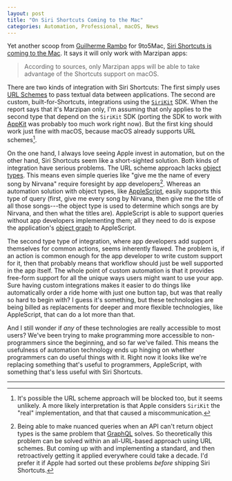 ```yaml
---
layout: post
title: "On Siri Shortcuts Coming to the Mac"
categories: Automation, Professional, macOS, News
---
```


Yet another scoop from [Guilherme Rambo](https://twitter.com/_inside) for 9to5Mac, [Siri Shortcuts is coming to the Mac](https://9to5mac.com/2019/04/19/siri-shortcuts-screen-time-mac/). It says it will only work with Marzipan apps:

> According to sources, only Marzipan apps will be able to take advantage of the Shortcuts support on macOS. 

There are two kinds of integration with Siri Shortcuts: The first simply uses [URL Schemes](https://developer.apple.com/library/archive/featuredarticles/iPhoneURLScheme_Reference/Introduction/Introduction.html) to pass textual data between applications. The second are custom, built-for-Shortcuts, integrations using the [`SiriKit`](https://developer.apple.com/sirikit/) SDK. When the report says that it's Marzipan only, I'm assuming that only applies to the second type that depend on the `SiriKit` SDK (porting the SDK to work with [AppKit](https://en.wikipedia.org/wiki/Application_Kit) was probably too much work right now). But the first king should work just fine with macOS, because macOS already supports URL schemes[^possibletoblock].

On the one hand, I always love seeing Apple invest in automation, but on the other hand, Siri Shortcuts seem like a short-sighted solution. Both kinds of integration have serious problems. The URL scheme approach lacks [object types](https://en.wikipedia.org/wiki/Object_(computer_science)). This means even simple queries like "give me the name of every song by Nirvana" require foresight by app developers[^likegraphql]. Whereas an automation solution with object types, like [AppleScript](https://developer.apple.com/library/archive/documentation/AppleScript/Conceptual/AppleScriptX/AppleScriptX.html), easily supports this type of query (first, give me every song by Nirvana, then give me the title of all those songs---the object type is used to determine which songs are by Nirvana, and then what the titles are). AppleScript is able to support queries without app developers implementing them; all they need to do is expose the application's [object graph](https://en.wikipedia.org/wiki/Object_graph) to AppleScript.

The second type type of integration, where app developers add support themselves for common actions, seems inherently flawed. The problem is, if an action is common enough for the app developer to write custom support for it, then that probably means that workflow should just be well supported in the app itself. The whole point of custom automation is that it provides free-form support for all the unique ways users might want to use your app. Sure having custom integrations makes it easier to do things like automatically order a ride home with just one button tap, but was that really so hard to begin with? I guess it's something, but these technologies are being billed as replacements for deeper and more flexible technologies, like AppleScript, that can do a lot more than that.

And I still wonder if *any* of these technologies are really accessible to most users? We've been trying to make programming more accessible to non-programmers since the beginning, and so far we've failed. This means the usefulness of automation technology ends up hinging on whether programmers can do useful things with it. Right now it looks like we're replacing something that's useful to programmers, AppleScript, with something that's less useful with Siri Shortcuts.

* * *

[^possibletoblock]: It's possible the URL scheme approach will be blocked too, but it seems unlikely. A more likely interpretation is that Apple considers `SiriKit` the "real" implementation, and that that caused a miscommunication.

[^likegraphql]: Being able to make nuanced queries when an API can't return object types is the same problem that [GraphQL](https://graphql.org/) solves. So theoretically this problem can be solved within an all-URL-based approach using URL schemes. But coming up with and implementing a standard, and then retroactively getting it applied everywhere could take a decade. I'd prefer it if Apple had sorted out these problems *before* shipping Siri Shortcuts.

